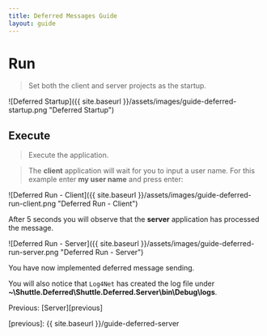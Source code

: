 ```yaml
---
title: Deferred Messages Guide
layout: guide
---
```

<script src="{{ site.baseurl }}/assets/js/guide-deferred.js"></script>
<script>shuttle.guideData.selectedItemName = 'guide-deferred-run'</script>
# Run

> Set both the client and server projects as the startup.

![Deferred Startup]({{ site.baseurl }}/assets/images/guide-deferred-startup.png "Deferred Startup")

## Execute

> Execute the application.

> The **client** application will wait for you to input a user name.  For this example enter **my user name** and press enter:

![Deferred Run - Client]({{ site.baseurl }}/assets/images/guide-deferred-run-client.png "Deferred Run - Client")

<div class='alert alert-info'>After 5 seconds you will observe that the <strong>server</strong> application has processed the message.</div>

![Deferred Run - Server]({{ site.baseurl }}/assets/images/guide-deferred-run-server.png "Deferred Run - Server")

You have now implemented deferred message sending.

You will also notice that `Log4Net` has created the log file under **~\Shuttle.Deferred\Shuttle.Deferred.Server\bin\Debug\logs**.

Previous: [Server][previous]

[previous]: {{ site.baseurl }}/guide-deferred-server
